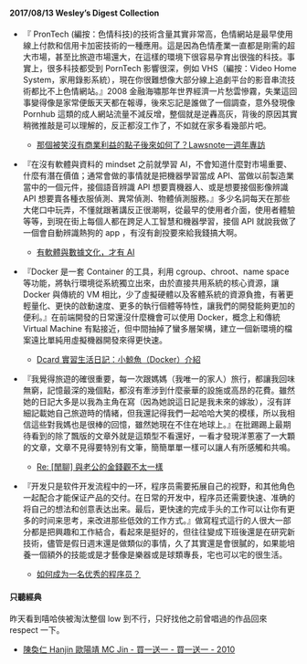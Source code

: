 #### 2017/08/13 Wesley’s Digest Collection

- 『 PronTech (編按：色情科技)的技術含量其實非常高，色情網站是最早使用線上付款和信用卡加密技術的一種應用。這是因為色情產業一直都是剛需的超大市場，甚至比旅遊市場還大，在這樣的環境下很容易孕育出很強的科技。事實上，很多科技都受到 PornTech 影響很深，例如 VHS（編按：Video Home System，家用錄影系統），現在你很難想像大部分線上追劇平台的影音串流技術都比不上色情網站。』2008 金融海嘯那年世界經濟一片愁雲慘霧，失業這回事變得像是家常便飯天天都在報導，後來忘記是誰做了一個調查，意外發現像 Pornhub 這類的成人網站流量不減反增，整個就是逆轟高灰，背後的原因其實稍微推敲是可以理解的，反正都沒工作了，不如就在家多看幾部片吧。
  - [那個被笑沒有商業利益的點子後來如何了？Lawsnote一週年專訪](https://www.proguidescreen.com/?p=8497)
  
- 『在沒有軟體與資料的 mindset 之前就學習 AI，不會知道什麼對市場重要、什麼有潛在價值；通常會做的事情就是把機器學習當成 API、當做以前製造業當中的一個元件，接個語音辨識 API 想要賣機器人、或是想要接個影像辨識 API 想要賣各種衣服偵測、異常偵測、物體偵測服務。』多少名詞每天在那些大佬口中玩弄，不懂就跟著講反正很潮啊，從最早的使用者介面，使用者體驗等等，到現在街上每個人都在跨足人工智慧和機器學習，接個 API 就說我做了一個會自動辨識熱狗的 app ，有沒有創投要來給我錢搞大啊。
  - [有軟體與數據文化，才有 AI](https://data.leafwind.tw/build-software-engineering-and-data-culture-before-doing-ai-6e345986f872)
  
- 『Docker 是一套 Container 的工具，利用 cgroup、chroot、name space 等功能，將執行環境從系統獨立出來，由於直接共用系統的核心資源，讓 Docker 與傳統的 VM 相比，少了虛擬硬體以及客體系統的資源負擔，有著更輕量化、更快的啟動速度、更多的執行個體等特性，讓我們的開發能夠更加的便利。』在前端開發的日常還沒什麼機會可以使用 Docker，概念上和傳統 Virtual Machine 有點接近，但中間抽掉了蠻多層架構，建立一個新環境的檔案遠比單純用虛擬機器開發來得更快速。
  - [Dcard 實習生活日記：小鯨魚（Docker）介紹](https://medium.com/@DcardLab/dcard-%E5%AF%A6%E7%BF%92%E7%94%9F%E6%B4%BB%E6%97%A5%E8%A8%98-%E5%B0%8F%E9%AF%A8%E9%AD%9A-docker-%E4%BB%8B%E7%B4%B9-a574b28feae4)
  
- 『我覺得旅遊的確很重要，每一次跟媽媽（我唯一的家人）旅行，都讓我回味無窮，記憶最深的幾個點，都沒有牽涉到什麼豪華的設施或高昂的花費。雖然她的日記大多是以我為主角在寫（因為她說這日記是我未來的嫁妝），沒有詳細記載她自己旅遊時的情緒，但我還記得我們一起哈哈大笑的模樣，所以我相信這些對我媽也是很棒的回憶，雖然她現在不住在地球上。』在批踢踢上最期待看到的除了飄版的文章外就是這類型不看還好，一看才發現洋蔥塞了一大顆的文章，文章不見得要特別有文筆，簡簡單單一樣可以讓人有所感觸和共鳴。
  - [Re: [閒聊] 與老公的金錢觀不太一樣](https://www.ptt.cc/bbs/marriage/M.1501248864.A.961.html)


- 『开发只是软件开发流程中的一环，程序员需要拓展自己的视野，和其他角色一起配合才能保证产品的交付。在日常的开发中，程序员还需要快速、准确的将自己的想法和创意表达出来。最后，更快速的完成手头的工作可以让你有更多的时间来思考，来改进那些低效的工作方式。』做寫程式這行的人很大一部分都是把興趣和工作結合，看起來是挺好的，但往往變成下班後還是在研究新技術，儘管是假日週末還是做類似的事情，久了其實還是會很膩的，如果能培養一個額外的技能或是才藝像是樂器或是球類專長，宅也可以宅的很生活。
  - [如何成为一名优秀的程序员？](http://icodeit.org/2017/07/tips-for-newbies/)





#### 只聽經典
昨天看到嘻哈俠被淘汰整個 low 到不行，只好找他之前曾唱過的作品回來 respect 一下。
- [陳奐仁 Hanjin 歐陽靖 MC Jin - 買一送一 - 買一送一 - 2010](https://www.youtube.com/watch?v=najZnLbpT3s&list=PL9do701rCbQzwjmlebZffsYM4mVw44SrJ&index=138)